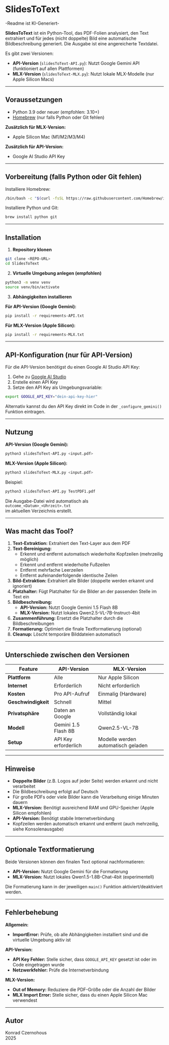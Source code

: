 # SlidesToText

 -Readme ist KI-Generiert- 

**SlidesToText** ist ein Python-Tool, das PDF-Folien analysiert, den Text extrahiert und für jedes (nicht doppelte) Bild eine automatische Bildbeschreibung generiert. Die Ausgabe ist eine angereicherte Textdatei.

Es gibt zwei Versionen:
- **API-Version** (`slidesToText-API.py`): Nutzt Google Gemini API (funktioniert auf allen Plattformen)
- **MLX-Version** (`slidesToText-MLX.py`): Nutzt lokale MLX-Modelle (nur Apple Silicon Macs)

---

## Voraussetzungen

- Python 3.9 oder neuer (empfohlen: 3.10+)
- [Homebrew](https://brew.sh/) (nur falls Python oder Git fehlen)

**Zusätzlich für MLX-Version:**
- Apple Silicon Mac (M1/M2/M3/M4)

**Zusätzlich für API-Version:**
- Google AI Studio API Key

---

## Vorbereitung (falls Python oder Git fehlen)

Installiere Homebrew:

```bash
/bin/bash -c "$(curl -fsSL https://raw.githubusercontent.com/Homebrew/install/HEAD/install.sh)"
```

Installiere Python und Git:

```bash
brew install python git
```

---

## Installation

1. **Repository klonen**

```bash
git clone <REPO-URL>
cd SlidesToText
```

2. **Virtuelle Umgebung anlegen (empfohlen)**

```bash
python3 -m venv venv
source venv/bin/activate
```

3. **Abhängigkeiten installieren**

**Für API-Version (Google Gemini):**
```bash
pip install -r requirements-API.txt
```

**Für MLX-Version (Apple Silicon):**
```bash
pip install -r requirements-MLX.txt
```

---

## API-Konfiguration (nur für API-Version)

Für die API-Version benötigst du einen Google AI Studio API Key:

1. Gehe zu [Google AI Studio](https://aistudio.google.com/)
2. Erstelle einen API Key
3. Setze den API Key als Umgebungsvariable:

```bash
export GOOGLE_API_KEY="dein-api-key-hier"
```

Alternativ kannst du den API Key direkt im Code in der `_configure_gemini()` Funktion eintragen.

---

## Nutzung

**API-Version (Google Gemini):**
```bash
python3 slidesToText-API.py <input.pdf>
```

**MLX-Version (Apple Silicon):**
```bash
python3 slidesToText-MLX.py <input.pdf>
```

Beispiel:
```bash
python3 slidesToText-API.py TestPDF1.pdf
```

Die Ausgabe-Datei wird automatisch als  
`outcome_<Datum>_<Uhrzeit>.txt`  
im aktuellen Verzeichnis erstellt.

---

## Was macht das Tool?

1. **Text-Extraktion:** Extrahiert den Text-Layer aus dem PDF
2. **Text-Bereinigung:** 
   - Erkennt und entfernt automatisch wiederholte Kopfzeilen (mehrzeilig möglich)
   - Erkennt und entfernt wiederholte Fußzeilen
   - Entfernt mehrfache Leerzeilen
   - Entfernt aufeinanderfolgende identische Zeilen
3. **Bild-Extraktion:** Extrahiert alle Bilder (doppelte werden erkannt und ignoriert)
4. **Platzhalter:** Fügt Platzhalter für die Bilder an der passenden Stelle im Text ein
5. **Bildbeschreibung:** 
   - **API-Version:** Nutzt Google Gemini 1.5 Flash 8B
   - **MLX-Version:** Nutzt lokales Qwen2.5-VL-7B-Instruct-4bit
6. **Zusammenführung:** Ersetzt die Platzhalter durch die Bildbeschreibungen
7. **Formatierung:** Optimiert die finale Textformatierung (optional)
8. **Cleanup:** Löscht temporäre Bilddateien automatisch

---

## Unterschiede zwischen den Versionen

| Feature | API-Version | MLX-Version |
|---------|-------------|-------------|
| **Plattform** | Alle | Nur Apple Silicon |
| **Internet** | Erforderlich | Nicht erforderlich |
| **Kosten** | Pro API-Aufruf | Einmalig (Hardware) |
| **Geschwindigkeit** | Schnell | Mittel |
| **Privatsphäre** | Daten an Google | Vollständig lokal |
| **Modell** | Gemini 1.5 Flash 8B | Qwen2.5-VL-7B |
| **Setup** | API Key erforderlich | Modelle werden automatisch geladen |

---

## Hinweise

- **Doppelte Bilder** (z.B. Logos auf jeder Seite) werden erkannt und nicht verarbeitet
- Die Bildbeschreibung erfolgt auf Deutsch
- Für große PDFs oder viele Bilder kann die Verarbeitung einige Minuten dauern
- **MLX-Version:** Benötigt ausreichend RAM und GPU-Speicher (Apple Silicon empfohlen)
- **API-Version:** Benötigt stabile Internetverbindung
- Kopfzeilen werden automatisch erkannt und entfernt (auch mehrzeilig, siehe Konsolenausgabe)

---

## Optionale Textformatierung

Beide Versionen können den finalen Text optional nachformatieren:

- **API-Version:** Nutzt Google Gemini für die Formatierung
- **MLX-Version:** Nutzt lokales Qwen1.5-1.8B-Chat-4bit (experimentell)

Die Formatierung kann in der jeweiligen `main()` Funktion aktiviert/deaktiviert werden.

---

## Fehlerbehebung

**Allgemein:**
- **ImportError:** Prüfe, ob alle Abhängigkeiten installiert sind und die virtuelle Umgebung aktiv ist

**API-Version:**
- **API Key Fehler:** Stelle sicher, dass `GOOGLE_API_KEY` gesetzt ist oder im Code eingetragen wurde
- **Netzwerkfehler:** Prüfe die Internetverbindung

**MLX-Version:**
- **Out of Memory:** Reduziere die PDF-Größe oder die Anzahl der Bilder
- **MLX Import Error:** Stelle sicher, dass du einen Apple Silicon Mac verwendest

---

## Autor

Konrad Czernohous  
2025
